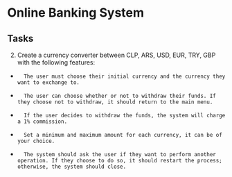 # Online Banking System

## Tasks

2. Create a currency converter between CLP, ARS, USD, EUR, TRY, GBP with the following features:
* 		The user must choose their initial currency and the currency they want to exchange to.
* 		The user can choose whether or not to withdraw their funds. If they choose not to withdraw, it should return to the main menu.
* 		If the user decides to withdraw the funds, the system will charge a 1% commission.
* 		Set a minimum and maximum amount for each currency, it can be of your choice.
* 		The system should ask the user if they want to perform another operation. If they choose to do so, it should restart the process; otherwise, the system should close.
